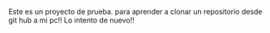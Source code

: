 Este es un proyecto de prueba. para aprender a clonar un repositorio desde git hub a mi pc!!
Lo intento de nuevo!!
